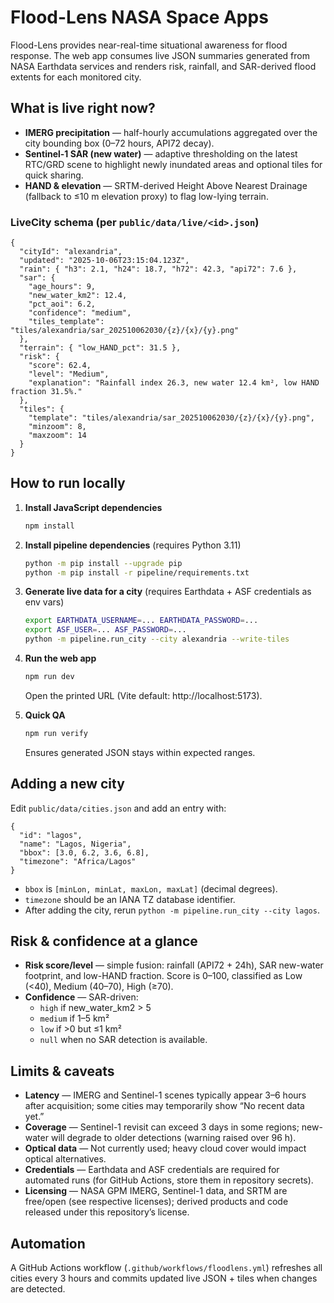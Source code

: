 ﻿# Flood-Lens NASA Space Apps

Flood-Lens provides near-real-time situational awareness for flood response. The web app consumes live JSON summaries generated from NASA Earthdata services and renders risk, rainfall, and SAR-derived flood extents for each monitored city.

## What is live right now?

- **IMERG precipitation** — half-hourly accumulations aggregated over the city bounding box (0–72 hours, API72 decay).
- **Sentinel-1 SAR (new water)** — adaptive thresholding on the latest RTC/GRD scene to highlight newly inundated areas and optional tiles for quick sharing.
- **HAND & elevation** — SRTM-derived Height Above Nearest Drainage (fallback to ≤10 m elevation proxy) to flag low-lying terrain.

### LiveCity schema (per `public/data/live/<id>.json`)

```jsonc
{
  "cityId": "alexandria",
  "updated": "2025-10-06T23:15:04.123Z",
  "rain": { "h3": 2.1, "h24": 18.7, "h72": 42.3, "api72": 7.6 },
  "sar": {
    "age_hours": 9,
    "new_water_km2": 12.4,
    "pct_aoi": 6.2,
    "confidence": "medium",
    "tiles_template": "tiles/alexandria/sar_202510062030/{z}/{x}/{y}.png"
  },
  "terrain": { "low_HAND_pct": 31.5 },
  "risk": {
    "score": 62.4,
    "level": "Medium",
    "explanation": "Rainfall index 26.3, new water 12.4 km², low HAND fraction 31.5%."
  },
  "tiles": {
    "template": "tiles/alexandria/sar_202510062030/{z}/{x}/{y}.png",
    "minzoom": 8,
    "maxzoom": 14
  }
}
```

## How to run locally

1. **Install JavaScript dependencies**
   ```bash
   npm install
   ```

2. **Install pipeline dependencies** (requires Python 3.11)
   ```bash
   python -m pip install --upgrade pip
   python -m pip install -r pipeline/requirements.txt
   ```

3. **Generate live data for a city** (requires Earthdata + ASF credentials as env vars)
   ```bash
   export EARTHDATA_USERNAME=... EARTHDATA_PASSWORD=...
   export ASF_USER=... ASF_PASSWORD=...
   python -m pipeline.run_city --city alexandria --write-tiles
   ```

4. **Run the web app**
   ```bash
   npm run dev
   ```
   Open the printed URL (Vite default: http://localhost:5173).

5. **Quick QA**
   ```bash
   npm run verify
   ```
   Ensures generated JSON stays within expected ranges.

## Adding a new city

Edit `public/data/cities.json` and add an entry with:

```jsonc
{
  "id": "lagos",
  "name": "Lagos, Nigeria",
  "bbox": [3.0, 6.2, 3.6, 6.8],
  "timezone": "Africa/Lagos"
}
```

- `bbox` is `[minLon, minLat, maxLon, maxLat]` (decimal degrees).
- `timezone` should be an IANA TZ database identifier.
- After adding the city, rerun `python -m pipeline.run_city --city lagos`.

## Risk & confidence at a glance

- **Risk score/level** — simple fusion: rainfall (API72 + 24h), SAR new-water footprint, and low-HAND fraction. Score is 0–100, classified as Low (<40), Medium (40–70), High (≥70).
- **Confidence** — SAR-driven:
  - `high` if new_water_km2 > 5
  - `medium` if 1–5 km²
  - `low` if >0 but ≤1 km²
  - `null` when no SAR detection is available.

## Limits & caveats

- **Latency** — IMERG and Sentinel-1 scenes typically appear 3–6 hours after acquisition; some cities may temporarily show “No recent data yet.”
- **Coverage** — Sentinel-1 revisit can exceed 3 days in some regions; new-water will degrade to older detections (warning raised over 96 h).
- **Optical data** — Not currently used; heavy cloud cover would impact optical alternatives.
- **Credentials** — Earthdata and ASF credentials are required for automated runs (for GitHub Actions, store them in repository secrets).
- **Licensing** — NASA GPM IMERG, Sentinel-1 data, and SRTM are free/open (see respective licenses); derived products and code released under this repository’s license.

## Automation

A GitHub Actions workflow (`.github/workflows/floodlens.yml`) refreshes all cities every 3 hours and commits updated live JSON + tiles when changes are detected.

